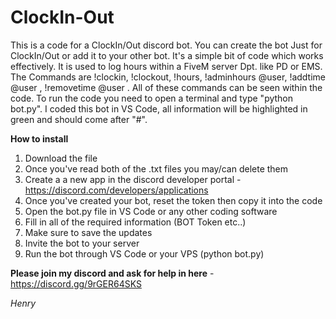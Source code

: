 # ClockIn-Out
This is a code for a ClockIn/Out discord bot. You can create the bot Just for ClockIn/Out or add it to your other bot. It's a simple bit of code which works effectively. It is used to log hours within a FiveM server Dpt. like PD or EMS.
The Commands are !clockin, !clockout, !hours, !adminhours @user, !addtime @user <minutes>, !removetime @user <minutes>. All of these commands can be seen within the code.
To run the code you need to open a terminal and type "python bot.py". I coded this bot in VS Code,  all information will be highlighted in green and should come after "#".

__How to install__
1. Download the file 
2. Once you've read both of the .txt files you may/can delete them
3. Create a a new app in the discord developer portal - https://discord.com/developers/applications
4. Once you've created your bot, reset the token then copy it into the code
5. Open the bot.py file in VS Code or any other coding software
6. Fill in all of the required information (BOT Token etc..)
7. Make sure to save the updates
8. Invite the bot to your server 
9. Run the bot through VS Code or your VPS (python bot.py)

**Please join my discord and ask for help in here** - https://discord.gg/9rGER64SKS

*Henry*

